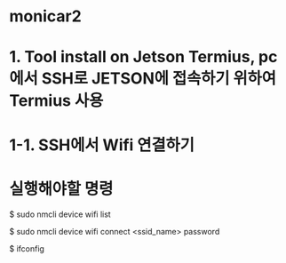 # monicar2
# 1. Tool install on Jetson Termius, pc에서 SSH로 JETSON에 접속하기 위하여 Termius 사용
# 1-1. SSH에서 Wifi 연결하기
# 실행해야할 명령

  $ sudo nmcli device wifi list
  
  $ sudo nmcli device wifi connect <ssid_name> password <password>
  
  $ ifconfig
